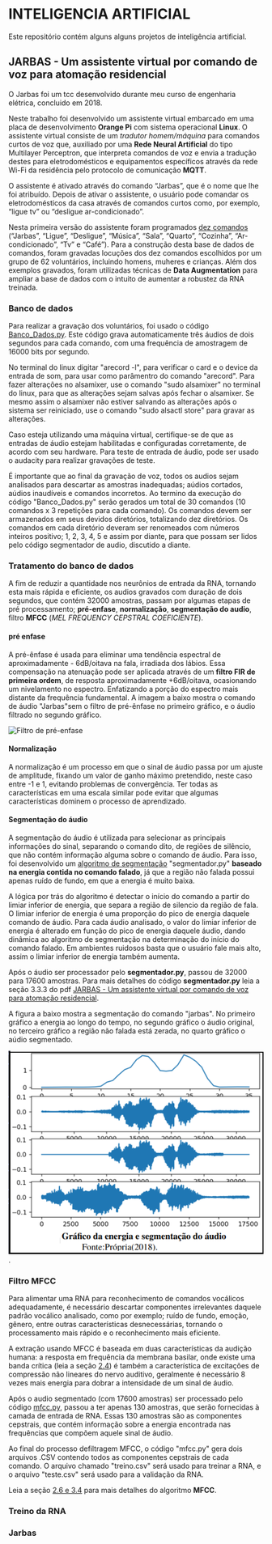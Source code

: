 # INTELIGENCIA ARTIFICIAL
 Este repositório contém alguns alguns projetos de inteligência artificial.
## JARBAS - Um assistente virtual por comando de voz para atomação residencial
O Jarbas foi um tcc desenvolvido durante meu curso de engenharia elétrica, concluido em 2018.


Neste trabalho foi desenvolvido um assistente virtual embarcado em uma placa de desenvolvimento **Orange Pi** com sistema operacional **Linux**. O assistente virtual consiste de um *tradutor homem/máquina* para comandos curtos de voz que, auxiliado por uma **Rede Neural Artificial** do tipo Multilayer Perceptron, que interpreta comandos de voz e envia a tradução destes para eletrodomésticos e equipamentos específicos através da rede Wi-Fi da residência pelo protocolo de comunicação **MQTT**. 


O assistente é ativado através do comando “Jarbas”, que é o nome que lhe foi atribuído. Depois de ativar o assistente, o usuário pode comandar os eletrodomésticos da casa através de comandos curtos como, por exemplo, “ligue tv” ou “desligue ar-condicionado”. 


Nesta primeira versão do assistente foram programados [dez comandos](https://github.com/marcospontoexe/IA/tree/main/Comandos%20de%20voz/Banco_de_palavras) (“Jarbas”, “Ligue”, “Desligue”, “Música”, “Sala”, “Quarto”, “Cozinha”, “Ar-condicionado”, “Tv” e “Café”). Para a construção desta base de dados de comandos, foram gravadas locuções dos dez comandos escolhidos por um grupo de 62 voluntários, incluindo homens, muheres e crianças. Além dos exemplos gravados, foram utilizadas técnicas de **Data Augmentation** para ampliar a base de dados com o intuito de aumentar a robustez da RNA treinada.


### Banco de dados
Para realizar a gravação dos voluntários, foi usado o código [Banco_Dados.py](https://github.com/marcospontoexe/IA/tree/main/Comandos%20de%20voz/JARBAS%20-%20Um%20assistente%20virtual%20por%20comando%20de%20voz%20para%20atoma%C3%A7%C3%A3o%20residencial/Banco%20de%20dados). Este código grava automaticamente três áudios de dois segundos para cada 
comando, com uma frequência de amostragem de 16000 bits por segundo. 


No terminal do linux digitar "arecord -l", para verificar o card e o device 
da entrada de som, para usar como parâmentro do comando "arecord".
Para fazer alterações no alsamixer, use o comando "sudo alsamixer" no terminal do linux,
para que as alterações sejam salvas após fechar o alsamixer. Se mesmo assim 
o alsamixer não estiver salvando as alterações após o sistema ser reiniciado, 
use o comando "sudo alsactl store" para gravar as alterações.
    

Caso esteja utilizando uma máquina virtual, certifique-se de que as entradas de
áudio estejam habilitadas e configuradas corretamente, de acordo com seu hardware.
Para teste de entrada de áudio, pode ser usado o audacity para realizar gravações
de teste.


É importante que ao final da gravação de voz, todos os audios sejam analisados para descartar as amostras inadequadas; aúdios cortados, aúdios inaudíveis e comandos incorretos. Ao termino da execução do código "Banco_Dados.py" serão gerados um total de 30 comandos (10 comandos x 3 repetições para cada comando). Os comandos devem ser armazenados em seus devidos diretórios, totalizando dez diretórios. Os comandos em cada diretório deveram ser renomeados com números inteiros positivo; 1, 2, 3, 4, 5 e assim por diante, para que possam ser lidos pelo código segmentador de audio, discutido a diante.


### Tratamento do banco de dados
A fim de reduzir a quantidade nos neurônios de entrada da RNA, tornando esta mais rápida e eficiente, os audios gravados com duração de dois segundos, que contém 32000 amostras, passam por algumas etapas de pré processamento; **pré-enfase**, **normalização**, **segmentação do audio**, filtro **MFCC** (*MEL FREQUENCY CEPSTRAL COEFICIENTE*). 


#### pré enfase
A pré-ênfase é usada para eliminar uma tendência espectral de aproximadamente -
6dB/oitava na fala, irradiada dos lábios. Essa compensação na atenuação pode ser aplicada
através de um **filtro FIR de primeira ordem**, de resposta aproximadamente +6dB/oitava, ocasionando um nivelamento no espectro. Enfatizando a porção do espectro mais distante da frequência
fundamental. A imagem a baixo mostra o comando de áudio "Jarbas"sem o filtro de pré-ênfase no
primeiro gráfico, e o áudio filtrado no segundo gráfico.

![Filtro de pré-enfase](https://github.com/marcospontoexe/IA/blob/main/Comandos%20de%20voz/imagens/pr%C3%A9%20enfase.png)


#### Normalização
A normalização é um processo em que o sinal de áudio passa por um ajuste de amplitude, fixando um valor de ganho máximo pretendido, neste caso entre -1 e 1, evitando problemas de convergência. Ter todas as características em uma escala similar pode evitar que algumas características dominem o processo de aprendizado. 


#### Segmentação do áudio
A segmentação do áudio é utilizada para selecionar as principais informações do sinal, separando o comando dito, de regiões de silêncio, que não contém informação alguma sobre o comando de áudio.
Para isso, foi desenvolvido um [algoritmo de segmentação](https://github.com/marcospontoexe/IA/tree/main/Comandos%20de%20voz/JARBAS%20-%20Um%20assistente%20virtual%20por%20comando%20de%20voz%20para%20atoma%C3%A7%C3%A3o%20residencial/Tratamento%20do%20banco%20de%20dados%20e%20filtro%20mfcc) "segmentador.py" **baseado na energia contida no comando falado**, já que a região não falada possui apenas ruído de fundo, em que a energia é muito baixa.


A lógica por trás do algoritmo é detectar o início do comando a partir do limiar inferior
de energia, que separa a região de silencio da região de fala. O limiar inferior de energia é uma
proporção do pico de energia daquele comando de áudio. Para cada áudio analisado, o valor do limiar inferior de energia é alterado em função do pico de energia daquele áudio, dando dinâmica ao algoritmo de segmentação na determinação do início do comando falado. Em ambientes ruidosos basta que o usuário fale mais alto, assim o limiar inferior de energia também aumenta.


Após o áudio ser processador pelo **segmentador.py**, passou de 32000 para 17600 amostras. Para mais detalhes do código **segmentador.py** leia a seção 3.3.3 do pdf [JARBAS - Um assistente virtual por comando de voz para atomação residencial](https://github.com/marcospontoexe/IA/blob/main/Comandos%20de%20voz/JARBAS%20-%20Um%20assistente%20virtual%20por%20comando%20de%20voz%20para%20atoma%C3%A7%C3%A3o%20residencial/JARBAS%20-%20Um%20assistente%20virtual%20por%20comando%20de%20voz%20para%20atoma%C3%A7%C3%A3o%20residencial.pdf).


A figura a baixo mostra a segmentação do comando "jarbas". No primeiro gráfico a energia ao longo do tempo, no segundo gráfico o áudio original, no terceiro gráfico a região não falada está zerada, no quarto gráfico o aúdio segmentado.

![Processo de segmentação do áudio](https://github.com/marcospontoexe/IA/blob/main/Comandos%20de%20voz/imagens/segmentador.png). 



### Filtro MFCC
Para alimentar uma RNA para reconhecimento de comandos vocálicos adequadamente, é necessário descartar componentes irrelevantes daquele padrão vocálico analisado, como por exemplo; ruído de fundo, emoção, gênero, entre outras características desnecessárias, tornando o processamento mais rápido e o reconhecimento mais eficiente. 


A extração usando MFCC é baseada em duas características da audição humana: a resposta em frequência da membrana basilar, onde existe uma banda crítica (leia a seção [2.4](https://github.com/marcospontoexe/IA/blob/main/Comandos%20de%20voz/JARBAS%20-%20Um%20assistente%20virtual%20por%20comando%20de%20voz%20para%20atoma%C3%A7%C3%A3o%20residencial/JARBAS%20-%20Um%20assistente%20virtual%20por%20comando%20de%20voz%20para%20atoma%C3%A7%C3%A3o%20residencial.pdf)) é também a característica de excitações de compressão não lineares do nervo
auditivo, geralmente é necessário 8 vezes mais energia para dobrar a intensidade de um sinal de
áudio.

Após o audio segmentado (com 17600 amostras) ser processado pelo código [mfcc.py](https://github.com/marcospontoexe/IA/blob/main/Comandos%20de%20voz/JARBAS%20-%20Um%20assistente%20virtual%20por%20comando%20de%20voz%20para%20atoma%C3%A7%C3%A3o%20residencial/Tratamento%20do%20banco%20de%20dados%20e%20filtro%20mfcc/mfcc.py), passou a ter apenas 130 amostras, que serão fornecidas à camada de entrada de RNA. Essas 130 amostras são as componentes cepstrais, que contém informação sobre a energia encontrada nas frequências que compõem aquele sinal de áudio.


Ao final do processo defiltragem MFCC, o código "mfcc.py" gera dois arquivos .CSV contendo todos as componentes cepstrais de cada comando. O arquivo chamado "treino.csv" será usado para treinar a RNA, e o arquivo "teste.csv" será usado para a validação da RNA.


Leia a seção [2.6 e 3.4](https://github.com/marcospontoexe/IA/blob/main/Comandos%20de%20voz/JARBAS%20-%20Um%20assistente%20virtual%20por%20comando%20de%20voz%20para%20atoma%C3%A7%C3%A3o%20residencial/JARBAS%20-%20Um%20assistente%20virtual%20por%20comando%20de%20voz%20para%20atoma%C3%A7%C3%A3o%20residencial.pdf) para mais detalhes do algoritmo **MFCC**.

### Treino da RNA


### Jarbas